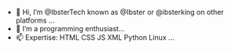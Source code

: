 - 👋 Hi, I’m @IbsterTech known as @Ibster or @ibsterking on other platforms ...
- 👀 I’m a programming enthusiast...
- 📫 Expertise: HTML CSS JS XML Python Linux ...

<!---
IbsterTech/IbsterTech is a ✨ special ✨ repository because its `README.md` (this file) appears on your GitHub profile.
You can click the Preview link to take a look at your changes.
--->
<!-- - 💞️ ... -->
